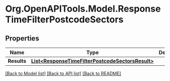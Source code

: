 
# Org.OpenAPITools.Model.ResponseTimeFilterPostcodeSectors

## Properties

Name | Type | Description | Notes
------------ | ------------- | ------------- | -------------
**Results** | [**List&lt;ResponseTimeFilterPostcodeSectorsResult&gt;**](ResponseTimeFilterPostcodeSectorsResult.md) |  | 

[[Back to Model list]](../README.md#documentation-for-models)
[[Back to API list]](../README.md#documentation-for-api-endpoints)
[[Back to README]](../README.md)

